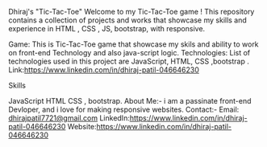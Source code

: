 Dhiraj's "Tic-Tac-Toe" Welcome to my Tic-Tac-Toe game ! This repository contains a collection of projects and works that showcase my skills and experience in HTML , CSS ,  JS, bootstrap, with responsive.

Game: This is Tic-Tac-Toe game  that showcase my skils and ability to work on front-end Technology and also java-script logic. Technologies: List of technologies used in this project are JavaScript, HTML, CSS ,bootstrap . Link:https://www.linkedin.com/in/dhiraj-patil-046646230

Skills

JavaScript HTML CSS , bootstrap.  About Me:- i am a passinate front-end Devloper, and i love for making responsive websites. Contact:- Email: dhirajpatil7721@gmail.com LinkedIn:https://www.linkedin.com/in/dhiraj-patil-046646230 Website:https://www.linkedin.com/in/dhiraj-patil-046646230
